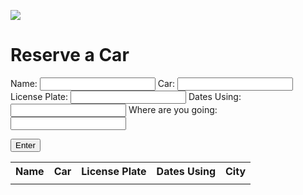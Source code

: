 ![](/images/car.gif)

# Reserve a Car
Name: <input type="text" name="name" id="nameDisplay">
Car: <input type="text" name="activity" id="activity">
License Plate: <input type="text" name="description" id="license">
Dates Using: <input type="text" name="description" id="description">
Where are you going:<input type="text" name="going" id="going">


<script>
    // let SHEET_ID = '1J0CpPX3hzEBJZqxTBNxOdufO7c2QlArscgkkyUaRPTU'
    // let SHEET_TITLE = 'Sheet1'
    // let SHEET_RANGE = 'B1:G11'

    // let FULL_URL = ('https://docs.google.com/spreadsheets/d/' + SHEET_ID + '/gviz/tq?sheet=' + SHEET_TITLE + '&range=' + SHEET_RANGE);

    // fetch(FULL_URL)
    // .then(response => response.text())
    // .then(rep => {
    //     let data = JSON.parse(rep.substr(47).slice(0,-2));

    //     let Car_name_title = document.getELementByID('Car_name_title');
    //     let Liscense_Plate_title = document.getElementByID('Liscense_Plate_title');
    //     let Person_Reserve_title = document.getElementByID('Person_Reserve_title');
    //     let Date_Reserve_title = document.getElementByID('Date_Reserve_title');
    //     let Car_avaliablity_title = document.getElementByID('Car_avaliablity_title');
    //     let City_title = document.getElementByID('City_title');
    //     let Carsdetails = document.getElementByID('Carsdetails');
    //     let length = data.table.rows.lenght-1;

    //     Car_name_title.innerHTML = data.table.rows[0].c[0].v;
    //     Liscense_Plate_title.innerHTML = data.table.rows[0].c[1].v;
    //     Person_Reserve_title.innerHTML = data.table.rows[0].c[2].v;
    //     Date_Reserve_title.innerHTML = data.table.rows[0].c[3].v;
    //     Car_avaliablity_title.innerHTML = data.table.rows[0].c[4].v;
    //     City_title.innerHTML = data.table.rows[0].c[5].v;

    //     for(let i = 1;i<length;i++){
    //         let NewBoxCar = document.createElement('div');
    //         NewBoxCar.id = ("box"+i);
    //         NewBoxCar.className = "Some_Style";
    //         Car_name.append(NewBoxCar);
    //         NewBoxCar.innerHTML = data.table.rows[i].c[0].v;

    //         let NewBoxLisc = document.createElement('div');
    //         NewBoxLisc.id = ("box"+i);
    //         NewBoxLisc.className = "Some_Style";
    //         Liscense_Plate.append(NewBoxLisc);
    //         NewBoxLisc.innerHTML = data.table.rows[i].c[1].v;
            
    //         let NewBoxPer = document.createElement('div');
    //         NewBoxPer.id = ("box"+i);
    //         NewBoxPer.className = "Some_Style";
    //         Person_Reserve.append(NewBoxPer);
    //         NewBoxPer.innerHTML = data.table.rows[i].c[2].v;

    //         let NewBoxDat = document.createElement('div');
    //         NewBoxDat.id = ("box"+i);
    //         NewBoxDat.className = "Some_Style";
    //         Date_Reserve.append(NewBoxDat);
    //         NewBoxDat.innerHTML = data.table.rows[i].c[3].v;

    //         let NewBoxAva = document.createElement('div');
    //         NewBoxAva.id = ("box"+i);
    //         NewBoxAva.className = "Some_Style";
    //         Car_avaliablity.append(NewBoxAva);
    //         NewBoxAva.innerHTML = data.table.rows[i].c[4].v;

    //         let NewBoxCity = document.createElement('div');
    //         NewBoxCity.id = ("box"+i);
    //         NewBoxCity.className = "Some_Style";
    //         City.append(NewBoxCity);
    //         NewBoxCity.innerHTML = data.table.rows[i].c[5].v;

    //     }
    // })

    function display() {
        document.getElementById("nameDisplay").innerHTML = names.value;
        document.getElementById("activityDisplay").innerHTML = activity.value;
        document.getElementById("licDisplay").innerHTML = license.value;
        document.getElementById("descDisplay").innerHTML = description.value;
        document.getElementById("goinDisplay").innerHTML = description.value;
    }

    function carlists (){
        var cars = ["Honda Civic", "Honda Lamborghini", "Toyota", "Honda Odyssey", "Tesla Model S","Tesla Model X", "Tesla Model 3", "Tesla Model Y", "Porche", "Volkswagen"];


        var license_plates = ["7WFV926","NSC709","6LVA210","64758P2","CT2K3A","55827T","JSX8090","8EPJ872","5NLF823","7ZDU842"];


        var booked = [
            [-1,-1,-1,-1,-1];
            [-1,-1,-1,-1,-1];
            [-1,-1,-1,-1,-1];
            [-1,-1,-1,-1,-1];
            [-1,-1,-1,-1,-1];
            [-1,-1,-1,-1,-1];
            [-1,-1,-1,-1,-1];
            [-1,-1,-1,-1,-1];
            [-1,-1,-1,-1,-1];
            [-1,-1,-1,-1,-1];
        ];
    }

<form>

<div id="Carstitle">
    <div id="Car_name_title"></div>
    <div id="Liscense_Plate_title"></div>
    <div id="Person_Reserve_title"></div>
    <div id="Date_Reserve_title"></div>
    <div id="Car_avaliablity_title"></div>
    <div id="City_title"></div>
</div>

<div id="Carsdetails">
    <div id="Car_name"></div>
    <div id="Liscense_Plate"></div>
    <div id="Person_Reserve"></div>
    <div id="Date_Reserve"></div>
    <div id="Car_avaliablity"></div>
    <div id="City"></div>
</div>

    <input type="car">
    <input type="license plate">


</form>


<button type="button">Book a Reservation!</button>


</script>






<button onclick="display()">Enter</button>
<table id="table">
    <tr>
        <th>Name</th>
        <th>Car</th>
        <th>License Plate</th>
        <th>Dates Using</th>
        <th>City</th>
    </tr>
    <tr>
        <td id="nameDisplay"></td>
        <td id="activityDisplay"></td>
        <td id="licDisplay"></td>
        <td id="descDisplay"></td>
        <td id="goinDisplay"></td> 
        </tr>
        </table>


<!-- 
![](/images/car.gif)

# Reserve a Car
Name: <input type="text" name="name" id="names">
Car: <input type="text" name="activity" id="activity">
License Plate: <input type="text" name="description" id="license">
Dates Using: <input type="text" name="description" id="description">
Where are you going:<input type="text" name="going" id="going">


<script>

    let SHEET_ID = '16dzb_zqTXIXj4QQSZSCthwOaVbIypr1FfPpV58N6VcI'
    let SHEET_TITLE = 'Sheet1'
    let SHEET_RANGE = 'A1:D11'

    let FULL_URL = ('https://docs.google.com/spreadsheets/d/' + SHEET_ID + '/gviz/tq?sheet=' + SHEET_TITLE + '&range=' + SHEET_RANGE);



    fetch(FULL_URL)
    .then(response => response.text())
    .then(rep => {
        let data = JSON.parse(rep.substr(47).slice(0,-2));

        let Car_name_title = document.getELementByID('Car_name_title');
        let Liscense_Plate_title = document.getElementByID('Liscense_Plate_title');
        let Person_Reserve_title = document.getElementByID('Person_Reserve_title');
        let Date_Reserve_title = document.getElementByID('Date_Reserve_title');
        let City_title = document.getElementByID('City_title');
        let Carsdetails = document.getElementByID('Carsdetails');
        let length = data.table.rows.lenght-1;

        Car_name_title.innerHTML = data.table.rows[0].c[0].v;
        Liscense_Plate_title.innerHTML = data.table.rows[0].c[1].v;
        Person_Reserve_title.innerHTML = data.table.rows[0].c[2].v;
        Date_Reserve_title.innerHTML = data.table.rows[0].c[3].v;
        City_title.innerHTML = data.table.rows[0].c[5].v;

        for(let i = 1;i<length;i++){
            let NewBoxCar = document.createElement('div');
            NewBoxCar.id = ("box"+i);
            NewBoxCar.className = "Some_Style";
            Car_name.append(NewBoxCar);
            NewBoxCar.innerHTML = data.table.rows[i].c[0].v;
            console.log(NewBoxCar.innerHTML)

            let NewBoxLisc = document.createElement('div');
            NewBoxLisc.id = ("box"+i);
            NewBoxLisc.className = "Some_Style";
            Liscense_Plate.append(NewBoxLisc);
            NewBoxLisc.innerHTML = data.table.rows[i].c[1].v;
            
            let NewBoxPer = document.createElement('div');
            NewBoxPer.id = ("box"+i);
            NewBoxPer.className = "Some_Style";
            Person_Reserve.append(NewBoxPer);
            NewBoxPer.innerHTML = data.table.rows[i].c[2].v;

            let NewBoxDat = document.createElement('div');
            NewBoxDat.id = ("box"+i);
            NewBoxDat.className = "Some_Style";
            Date_Reserve.append(NewBoxDat);
            NewBoxDat.innerHTML = data.table.rows[i].c[3].v;

            let NewBoxCity = document.createElement('div');
            NewBoxCity.id = ("box"+i);
            NewBoxCity.className = "Some_Style";
            City.append(NewBoxCity);
            NewBoxCity.innerHTML = data.table.rows[i].c[5].v;

        }
    })

    function display() {
        document.getElementById("nameDisplay").innerHTML = names.value;
        document.getElementById("activityDisplay").innerHTML = activity.value;
        document.getElementById("licDisplay").innerHTML = license.value;
        document.getElementById("descDisplay").innerHTML = description.value;
        document.getElementById("goinDisplay").innerHTML = description.value;
    }


</script>

<button onclick="display()">Enter</button>
<table id="table">
    <!-- <tr>
        <th>Name</th>
        <th>Car</th>
        <th>License Plate</th>
        <th>Dates Using</th>
        <th>City</th>
    </tr>
    <tr>
        <td id="nameDisplay"></td>
        <td id="activityDisplay"></td>
        <td id="licDisplay"></td>
        <td id="descDisplay"></td>
        <td id="goinDisplay"></td> 


<h1>My First Heading</h1>
<p>My first paragraph.</p>
<form action="" method ='post'>
    <input type="text" name ="Car_name_input" placeholder="Car_name"><br><br>
    <input type="text" name="Liscense_Plate_input" placeholder="Liscense_Plate"><br><br>
    <input type="text" name ="Person_name_input" placeholder="Person_name"><br><br>
    <input type="text" name="City_input" placeholder="City"><br><br>
    <input type="submit" text="Reserve" name="Reserve">
</form>

<form action="" method ='post'>
    <input type="submit" text="Delete Last Reservation" name="Delete">
</form>

<div id="Carstitle">
    <div id="Car_name_title"></div>
    <div id="Liscense_Plate_title"></div>
    <div id="Person_Reserve_title"></div>
    <div id="Date_Reserve_title"></div>
    <div id="Car_avaliablity_title"></div>
    <div id="City_title"></div>
</div>

<div id="Carsdetails">
    <div id="Car_name"></div>
    <div id="Liscense_Plate"></div>
    <div id="Person_Reserve"></div>
    <div id="Date_Reserve"></div>
    <div id="Car_avaliablity"></div>
    <div id="City"></div>
</div> -->